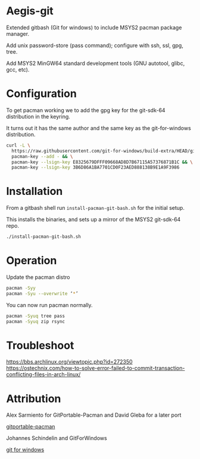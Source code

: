 # Aegis-git

Extended gitbash (Git for windows) to include MSYS2 pacman package manager.

Add unix password-store (pass command); configure with ssh, ssl, gpg, tree.

Add MSYS2 MinGW64 standard development tools (GNU autotool, glibc, gcc, etc).


# Configuration

To get pacman working we to add the gpg key for the git-sdk-64 distribution in the keyring.

It turns out it has the same author and the same key as the git-for-windows distribution.


```bash
curl -L \
  https://raw.githubusercontent.com/git-for-windows/build-extra/HEAD/git-for-windows-keyring/git-for-windows.gpg | \
  pacman-key --add - && \
  pacman-key --lsign-key E8325679DFFF09668AD8D7B67115A57376871B1C && \
  pacman-key --lsign-key 3B6D86A1BA7701CD0F23AED888138B9E1A9F3986
```


# Installation

From a gitbash shell run `install-pacman-git-bash.sh` for the initial setup.

This installs the binaries, and sets up a mirror of the MSYS2 git-sdk-64 repo.


```bash
./install-pacman-git-bash.sh
```

  

# Operation



Update the pacman distro


```bash
pacman -Syy
pacman -Syu --overwrite ‘*’
```



You can now run pacman normally.

```bash
pacman -Syuq tree pass
pacman -Syuq zip rsync
```


# Troubleshoot

  https://bbs.archlinux.org/viewtopic.php?id=272350
  https://ostechnix.com/how-to-solve-error-failed-to-commit-transaction-conflicting-files-in-arch-linux/

# Attribution

Alex Sarmiento for GitPortable-Pacman and David Gleba for a later port

[gitportable-pacman](https://github.com/dgleba/gitportable-pacman)


Johannes Schindelin and GitForWindows

[git for windows](https://gitforwindows.org/install-inside-msys2-proper.html)


